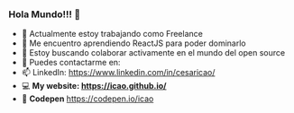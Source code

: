 ### Hola Mundo!!! 👋

- 🔭 Actualmente estoy trabajando como Freelance
- 🌱 Me encuentro aprendiendo ReactJS para poder dominarlo
- 👯 Estoy buscando colaborar activamente en el mundo del open source
- 💬 Puedes contactarme en: 
- 📫 LinkedIn: https://www.linkedin.com/in/cesaricao/
- 💻 **My website: https://icao.github.io/**
- 🤯 **Codepen** https://codepen.io/icao

